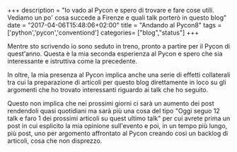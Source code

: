 +++
description = "Io vado al Pycon e spero di trovare e fare cose utili. Vediamo un po' cosa succede a Firenze e quali talk porterò in questo blog"
date = "2017-04-06T15:48:06+02:00"
title = "Andando al Pycon8"
tags = ['python','pycon','conventiond']
categories= ["blog","status"]
+++

Mentre sto scrivendo io sono seduto in treno, pronto a partire per il Pycon di quest'anno.
Questa è la mia seconda esperienza al Pycon e spero che sia interessante e istruttiva come la precedente.

In oltre, la mia presenza al Pycon implica anche una serie di effetti collaterali tra cui la preparazione di articoli per questo blog direttamente in loco su gli argomenti che ho trovato interessanti riguardo ai talk che ho seguito.

<!--more-->

Questo non implica che nei prossimi giorni ci sarà un aumento dei post rendendoli quasi quotidiani ma sarà più una cosa del tipo "Oggi seguo 12 talk e faro 1 dei prossimi articoli su quest ultimo talk" per cui avrete prima un post in cui esplicito la mia opinione sull'evento e poi, in un tempo più lungo, più post, uno per argomento affrontato al Pycon creando così un backlog di articoli, cosa che non disprezzo.
